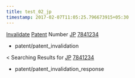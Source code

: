 ```yaml
---
title: test_02_jp
timestamp: 2017-02-07T11:05:25.796673915+05:30
---
```


[Invalidate](invalidation) [Patent](patent) Number [JP](country_code) [7841234](documentation_link)
* patent/patent_invalidation

< Searching Results for [JP](country_code) [7841234](documentation_link)
* patent/patent_invalidation_response
